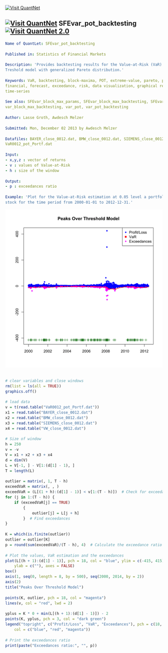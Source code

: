 
[<img src="https://github.com/QuantLet/Styleguide-and-Validation-procedure/blob/master/pictures/banner.png" alt="Visit QuantNet">](http://quantlet.de/index.php?p=info)

## [<img src="https://github.com/QuantLet/Styleguide-and-Validation-procedure/blob/master/pictures/qloqo.png" alt="Visit QuantNet">](http://quantlet.de/) **SFEvar_pot_backtesting** [<img src="https://github.com/QuantLet/Styleguide-and-Validation-procedure/blob/master/pictures/QN2.png" width="60" alt="Visit QuantNet 2.0">](http://quantlet.de/d3/ia)

```yaml
Name of QuantLet: SFEvar_pot_backtesting

Published in: Statistics of Financial Markets

Description: 'Provides backtesting results for the Value-at-Risk (VaR) computed with Peaks Over
Treshold model with generalized Pareto distribution.'

Keywords: VaR, backtesting, block-maxima, POT, extreme-value, pareto, portfolio, estimation,
financial, forecast, exceedance, risk, data visualization, graphical representation, plot,
time-series

See also: SFEvar_block_max_params, SFEvar_block_max_backtesting, SFEvar_pot_params, block_max,
var_block_max_backtesting, var_pot, var_pot_backtesting

Author: Lasse Groth, Awdesch Melzer

Submitted: Mon, December 02 2013 by Awdesch Melzer

Datafiles: BAYER_close_0012.dat, BMW_close_0012.dat, SIEMENS_close_0012.dat, VW_close_0012.dat,
VaR0012_pot_Portf.dat

Input:
- x,y,z : vector of returns
- v : values of Value-at-Risk
- h : size of the window

Output:
- p : exceedances ratio

Example: 'Plot for the Value-at-Risk estimation at 0.05 level a portfolio of Bayer, BMW and Siemens
stock for the time period from 2000-01-01 to 2012-12-31.'

```

![Picture1](SFEvar_pot_backtesting-1.png)


```r

# clear variables and close windows
rm(list = ls(all = TRUE))
graphics.off()

# load data
v = t(read.table("VaR0012_pot_Portf.dat"))
x1 = read.table("BAYER_close_0012.dat")
x2 = read.table("BMW_close_0012.dat")
x3 = read.table("SIEMENS_close_0012.dat")
x4 = read.table("VW_close_0012.dat")

# Size of window
h = 250
v = -v
V = x1 + x2 + x3 + x4
d = dim(V)
L = V[-1, ] - V[1:(d[1] - 1), ]
T = length(L)

outlier = matrix(, 1, T - h)
exceedVaR = matrix(, , )
exceedVaR = (L[(1 + h):(d[1] - 1)] < v[1:(T - h)])  # Check for exceedances
for (j in 1:(T - h)) {
    if (exceedVaR[j] == TRUE) 
        {
            outlier[j] = L[j + h]
        }  # Find exceedances
}

K = which(is.finite(outlier))
outlier = outlier[K]
p = round(sum(exceedVaR)/(T - h), 4)  # Calculate the exceedance ratio

# Plot the values, VaR estimation and the exceedances
plot(L[(h + 1):(d[1] - 1)], pch = 18, col = "blue", ylim = c(-415, 415), xlab = c(""), 
    ylab = c(""), axes = FALSE)
box()
axis(1, seq(0, length = 8, by = 500), seq(2000, 2014, by = 2))
axis(2)
title("Peaks Over Threshold Model")

points(K, outlier, pch = 18, col = "magenta")
lines(v, col = "red", lwd = 2)

yplus = K * 0 + min(L[(h + 1):(d[1] - 1)]) - 2
points(K, yplus, pch = 3, col = "dark green")
legend("topright", c("Profit/Loss", "VaR", "Exceedances"), pch = c(18, 15, 18), 
    col = c("blue", "red", "magenta"))

# Print the exceedances ratio
print(paste("Exceedances ratio:", "", p))
```
